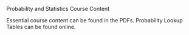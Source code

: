 Probability and Statistics Course Content

Essential course content can be found in the PDFs. Probability Lookup Tables can be found online.
